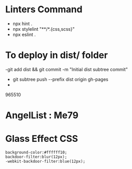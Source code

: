 # Linters Command

- npx hint .
- npx stylelint "**/*.{css,scss}"
- npx eslint .


# To deploy in dist/ folder

-git add dist && git commit -m "Initial dist subtree commit"
- git subtree push --prefix dist origin gh-pages
- <meta http-equiv="Refresh" content="2; url=dist/index.html" />

965510


# AngelList : Me79

# Glass Effect CSS 
  ```
  background-color:#ffffff10;
  backdoor-filter:blur(12px);
  -webkit-backdoor-filter:blue(12px);
  
  ```